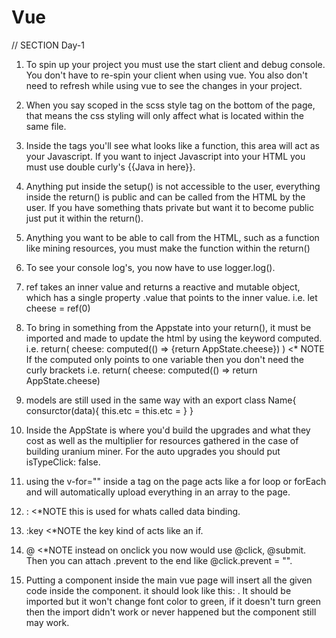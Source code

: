# Vue
// SECTION Day-1

1) To spin up your project you must use the start client and debug console. You don't have to re-spin your client when using vue. You also don't need to refresh while using vue to see the changes in your project.

2) When you say scoped in the scss style tag on the bottom of the page, that means the css styling will only affect what is located within the same file.

3) Inside the <script></script> tags you'll see what looks like a function, this area will act as your Javascript. If you want to inject Javascript into your HTML you must use double curly's {{Java in here}}.

4) Anything put inside the setup() is not accessible to the user, everything inside the return() is public and can be called from the HTML by the user. If you have something thats private but want it to become public just put it within the return().

5) Anything you want to be able to call from the HTML, such as a function like mining resources, you must make the function within the return()

6) To see your console log's, you now have to use logger.log().

7) ref takes an inner value and returns a reactive and mutable object, which has a single property .value that points to the inner value. i.e. let cheese = ref(0)

8) To bring in something from the Appstate into your return(), it must be imported and made to update the html by using the keyword computed. i.e. return(
  cheese: computed(() => {return AppState.cheese})
) <* NOTE If the computed only points to one variable then you don't need the curly brackets i.e. return(
  cheese: computed(() => return AppState.cheese)

9) models are still used in the same way with an export class Name{
  consurctor(data){
    this.etc = 
    this.etc = 
  }
}

10) Inside the AppState is where you'd build the upgrades and what they cost as well as the multiplier for resources gathered in the case of building uranium miner. For the auto upgrades you should put isTypeClick: false.

11) using the v-for="" inside a tag on the page acts like a for loop or forEach and will automatically upload everything in an array to the page.

12) : <*NOTE this is used for whats called data binding. 
13) :key <*NOTE the key kind of acts like an if.
14) @ <*NOTE instead on onclick you now would use @click, @submit. Then you can attach .prevent to the end like @click.prevent = "".

15) Putting a component inside the main vue page will insert all the given code inside the component. it should look like this: <NameofComponent />. It should be imported but it won't change font color to green, if it doesn't turn green then the import didn't work or never happened but the component still may work.

